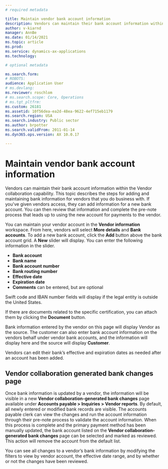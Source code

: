 ```yaml
---
# required metadata

title: Maintain vendor bank account information
description: Vendors can maintain their bank account information within the Vendor collaboration capability. This topic describes the steps for adding and maintaining bank information for vendors that you do business with.
author: v-kiarnd
manager: AnnBe
ms.date: 01/14/2021
ms.topic: article
ms.prod: 
ms.service: dynamics-ax-applications
ms.technology: 

# optional metadata

ms.search.form: 
# ROBOTS: 
audience: Application User
# ms.devlang: 
ms.reviewer: roschlom
# ms.search.scope: Core, Operations
# ms.tgt_pltfrm: 
ms.custom: 26181
ms.assetid: 10f56dea-ea2d-48ea-9622-4ef715eb1179
ms.search.region: USA
ms.search.industry: Public sector
ms.author: brpotter
ms.search.validFrom: 2011-01-14
ms.dyn365.ops.version: AX 10.0.17

---
```


# Maintain vendor bank account information

Vendors can maintain their bank account information within the Vendor collaboration capability. This topic describes the steps for adding and maintaining bank information for vendors that you do business with. If you've given vendors access, they can add information for a new bank account. You can then review that information and complete the pre-note process that leads up to using the new account for payments to the vendor.

You can maintain your vendor account in the **Vendor information** workspace. From here, vendors will select **More details** and **Bank accounts**. To add a new bank account, click the **Add** button above the bank account grid. A **New** slider will display. You can enter the following information in the slider.   
 
- **Bank account** 
- **Bank name** 
- **Bank account number** 
- **Bank routing number** 
- **Effective date** 
- **Expiration date**
- **Comments** can be entered, but are optional
 
Swift code and IBAN number fields will display if the legal entity is outside the United States.
 
If there are documents related to the specific certification, you can attach them by clicking the **Document** button.     
 
Bank information entered by the vendor on this page will display Vendor as the source.   The customer can also enter bank account information on the vendors behalf under vendor bank accounts, and the information will display here and the source will display **Customer**.
 
Vendors can edit their bank’s effective and expiration dates as needed after an account has been added.
 
 
## Vendor collaboration generated bank changes page
Once bank information is updated by a vendor, the information will be visible in a new **Vendor collaboration-generated bank changes** page available under **Accounts payable > Inquiries > Vendor reports**. By default, all newly entered or modified bank records are visible. The accounts payable clerk can view the changes and run the account information through their pre-note process to validate the account information. When this process is complete and the primary payment method has been manually updated, the bank account listed on the **Vendor collaboration-generated bank changes** page can be selected and marked as reviewed. This action will remove the account from the default list.
 
You can see all changes to a vendor’s bank information by modifying the filters to view by vendor account, the effective date range, and by whether or not the changes have been reviewed.
